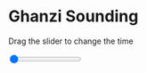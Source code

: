 <h1>Ghanzi Sounding</h1>
<p>Drag the slider to change the time</p>

<div class="slidecontainer">
<input oninput='setImage(this)' class="slider" type="range" min="0" max="5" value="0" step="1" />
<img id='img'/>
</div>

<script>
var img = document.getElementById('img');
var img_array = ['/assets/images/skwt/skd_ghanzi_wrfout_d01_2020-07-12_12:00:00.png',
'/assets/images/skwt/skd_ghanzi_wrfout_d01_2020-07-12_18:00:00.png',
'/assets/images/skwt/skd_ghanzi_wrfout_d01_2020-07-13_00:00:00.png',
'/assets/images/skwt/skd_ghanzi_wrfout_d01_2020-07-13_06:00:00.png',
'/assets/images/skwt/skd_ghanzi_wrfout_d01_2020-07-13_12:00:00.png',];
function setImage(obj)
{
        var value = obj.value;
        img.src = img_array[value];

}
</script>

